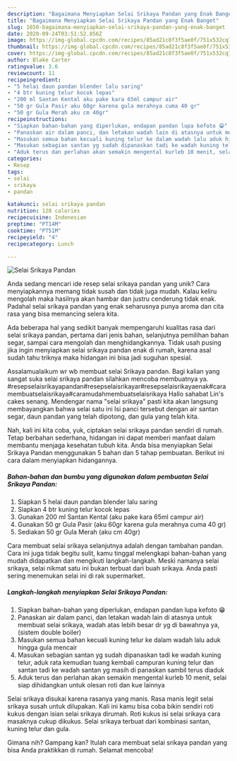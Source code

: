```yaml
---
description: "Bagaimana Menyiapkan Selai Srikaya Pandan yang Enak Banget"
title: "Bagaimana Menyiapkan Selai Srikaya Pandan yang Enak Banget"
slug: 1650-bagaimana-menyiapkan-selai-srikaya-pandan-yang-enak-banget
date: 2020-09-24T03:51:52.856Z
image: https://img-global.cpcdn.com/recipes/85ad21c8f3f5ae0f/751x532cq70/selai-srikaya-pandan-foto-resep-utama.jpg
thumbnail: https://img-global.cpcdn.com/recipes/85ad21c8f3f5ae0f/751x532cq70/selai-srikaya-pandan-foto-resep-utama.jpg
cover: https://img-global.cpcdn.com/recipes/85ad21c8f3f5ae0f/751x532cq70/selai-srikaya-pandan-foto-resep-utama.jpg
author: Blake Carter
ratingvalue: 3.6
reviewcount: 11
recipeingredient:
- "5 helai daun pandan blender lalu saring"
- "4 btr kuning telur kocok lepas"
- "200 ml Santan Kental aku pake kara 65ml campur air"
- "50 gr Gula Pasir aku 60gr karena gula merahnya cuma 40 gr"
- "50 gr Gula Merah aku cm 40gr"
recipeinstructions:
- "Siapkan bahan-bahan yang diperlukan, endapan pandan lupa kefoto 😁"
- "Panaskan air dalam panci, dan letakan wadah lain di atasnya untuk membuat selai srikaya, wadah atas lebih besar dr yg di bawahnya ya, (sistem double boiler)"
- "Masukan semua bahan kecuali kuning telur ke dalam wadah lalu aduk hingga gula mencair"
- "Masukan sebagian santan yg sudah dipanaskan tadi ke wadah kuning telur, aduk rata kemudian tuang kembali campuran kuning telur dan santan tadi ke wadah santan yg masih di panaskan sambil terus diaduk"
- "Aduk terus dan perlahan akan semakin mengental kurleb 10 menit, selai siap dihidangkan untuk olesan roti dan kue lainnya"
categories:
- Resep
tags:
- selai
- srikaya
- pandan

katakunci: selai srikaya pandan 
nutrition: 128 calories
recipecuisine: Indonesian
preptime: "PT14M"
cooktime: "PT51M"
recipeyield: "4"
recipecategory: Lunch

---
```



![Selai Srikaya Pandan](https://img-global.cpcdn.com/recipes/85ad21c8f3f5ae0f/751x532cq70/selai-srikaya-pandan-foto-resep-utama.jpg)

Anda sedang mencari ide resep selai srikaya pandan yang unik? Cara menyiapkannya memang tidak susah dan tidak juga mudah. Kalau keliru mengolah maka hasilnya akan hambar dan justru cenderung tidak enak. Padahal selai srikaya pandan yang enak seharusnya punya aroma dan cita rasa yang bisa memancing selera kita.

Ada beberapa hal yang sedikit banyak mempengaruhi kualitas rasa dari selai srikaya pandan, pertama dari jenis bahan, selanjutnya pemilihan bahan segar, sampai cara mengolah dan menghidangkannya. Tidak usah pusing jika ingin menyiapkan selai srikaya pandan enak di rumah, karena asal sudah tahu triknya maka hidangan ini bisa jadi suguhan spesial.

Assalamualaikum wr wb membuat selai Srikaya pandan. Bagi kalian yang sangat suka selai srikaya pandan silahkan mencoba membuatnya ya. #resepselaisrikayapandan#resepselaisrikayar#resepselaisrikayaenak#caramembuatselaisrikaya#caramudahmembuatselaisrikaya Hallo sahabat Lin&#39;s cakes senang. Mendengar nama &#34;selai srikaya&#34; pasti kita akan langsung membayangkan bahwa selai satu ini Isi panci tersebut dengan air santan segar, daun pandan yang telah dipotong, dan gula yang telah kita.


Nah, kali ini kita coba, yuk, ciptakan selai srikaya pandan sendiri di rumah. Tetap berbahan sederhana, hidangan ini dapat memberi manfaat dalam membantu menjaga kesehatan tubuh kita. Anda bisa menyiapkan Selai Srikaya Pandan menggunakan 5 bahan dan 5 tahap pembuatan. Berikut ini cara dalam menyiapkan hidangannya.

<!--inarticleads1-->

##### Bahan-bahan dan bumbu yang digunakan dalam pembuatan Selai Srikaya Pandan:

1. Siapkan 5 helai daun pandan blender lalu saring
1. Siapkan 4 btr kuning telur kocok lepas
1. Gunakan 200 ml Santan Kental (aku pake kara 65ml campur air)
1. Gunakan 50 gr Gula Pasir (aku 60gr karena gula merahnya cuma 40 gr)
1. Sediakan 50 gr Gula Merah (aku cm 40gr)


Cara membuat selai srikaya selanjutnya adalah dengan tambahan pandan. Cara ini juga tidak begitu sulit, kamu tinggal melengkapi bahan-bahan yang mudah didapatkan dan mengikuti langkah-langkah. Meski namanya selai srikaya, selai nikmat satu ini bukan terbuat dari buah srikaya. Anda pasti sering menemukan selai ini di rak supermarket. 

<!--inarticleads2-->

##### Langkah-langkah menyiapkan Selai Srikaya Pandan:

1. Siapkan bahan-bahan yang diperlukan, endapan pandan lupa kefoto 😁
1. Panaskan air dalam panci, dan letakan wadah lain di atasnya untuk membuat selai srikaya, wadah atas lebih besar dr yg di bawahnya ya, (sistem double boiler)
1. Masukan semua bahan kecuali kuning telur ke dalam wadah lalu aduk hingga gula mencair
1. Masukan sebagian santan yg sudah dipanaskan tadi ke wadah kuning telur, aduk rata kemudian tuang kembali campuran kuning telur dan santan tadi ke wadah santan yg masih di panaskan sambil terus diaduk
1. Aduk terus dan perlahan akan semakin mengental kurleb 10 menit, selai siap dihidangkan untuk olesan roti dan kue lainnya


Selai srikaya disukai karena rasanya yang manis. Rasa manis legit selai srikaya susah untuk dilupakan. Kali ini kamu bisa coba bikin sendiri roti kukus dengan isian selai srikaya dirumah. Roti kukus isi selai srikaya cara masaknya cukup dikukus. Selai srikaya terbuat dari kombinasi santan, kuning telur dan gula. 

Gimana nih? Gampang kan? Itulah cara membuat selai srikaya pandan yang bisa Anda praktikkan di rumah. Selamat mencoba!
